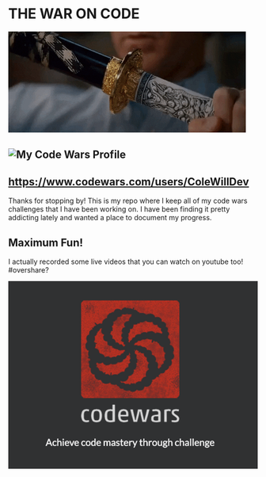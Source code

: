 
# **THE WAR ON CODE**

![](img/true_samurai.gif)

## ![My Code Wars Profile](https://www.codewars.com/users/ColeWillDev) ##


## https://www.codewars.com/users/ColeWillDev ##

Thanks for stopping by! This is my repo where I keep all of my code wars challenges that I have been working on.  I have been finding it pretty addicting lately and wanted a place to document my progress.  

## Maximum Fun!



I actually recorded some live videos that you can watch on youtube too! #overshare?

![](img/codewars_logo.png)


